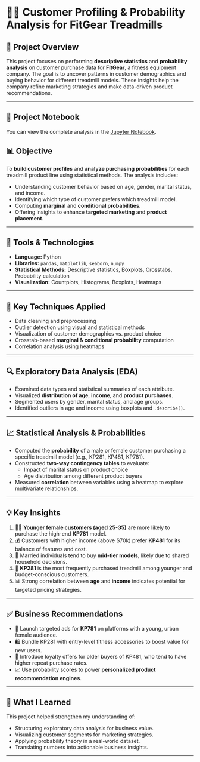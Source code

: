 # 🏃‍♂️ Customer Profiling & Probability Analysis for FitGear Treadmills

## 📌 Project Overview

This project focuses on performing **descriptive statistics** and **probability analysis** on customer purchase data for **FitGear**, a fitness equipment company. The goal is to uncover patterns in customer demographics and buying behavior for different treadmill models. These insights help the company refine marketing strategies and make data-driven product recommendations.

---

## 📓 Project Notebook

You can view the complete analysis in the [Jupyter Notebook](FitGear_Case_Study.ipynb).


## 📊 Objective

To **build customer profiles** and **analyze purchasing probabilities** for each treadmill product line using statistical methods. The analysis includes:

- Understanding customer behavior based on age, gender, marital status, and income.
- Identifying which type of customer prefers which treadmill model.
- Computing **marginal** and **conditional probabilities**.
- Offering insights to enhance **targeted marketing** and **product placement**.

---

## 🧰 Tools & Technologies

- **Language:** Python  
- **Libraries:** `pandas`, `matplotlib`, `seaborn`, `numpy`  
- **Statistical Methods:** Descriptive statistics, Boxplots, Crosstabs, Probability calculation  
- **Visualization:** Countplots, Histograms, Boxplots, Heatmaps

---

## 🧪 Key Techniques Applied

- Data cleaning and preprocessing
- Outlier detection using visual and statistical methods
- Visualization of customer demographics vs. product choice
- Crosstab-based **marginal & conditional probability** computation
- Correlation analysis using heatmaps

---

## 🔍 Exploratory Data Analysis (EDA)

- Examined data types and statistical summaries of each attribute.
- Visualized **distribution of age**, **income**, and **product purchases**.
- Segmented users by gender, marital status, and age groups.
- Identified outliers in age and income using boxplots and `.describe()`.

---

## 📈 Statistical Analysis & Probabilities

- Computed the **probability** of a male or female customer purchasing a specific treadmill model (e.g., KP281, KP481, KP781).
- Constructed **two-way contingency tables** to evaluate:
  - Impact of marital status on product choice
  - Age distribution among different product buyers
- Measured **correlation** between variables using a heatmap to explore multivariate relationships.

---

## 💡 Key Insights

1. 🧍‍♀️ **Younger female customers (aged 25-35)** are more likely to purchase the high-end **KP781** model.
2. 💰 Customers with higher income (above $70k) prefer **KP481** for its balance of features and cost.
3. 💑 Married individuals tend to buy **mid-tier models**, likely due to shared household decisions.
4. 🔢 **KP281** is the most frequently purchased treadmill among younger and budget-conscious customers.
5. 📊 Strong correlation between **age** and **income** indicates potential for targeted pricing strategies.

---

## ✅ Business Recommendations

- 🎯 Launch targeted ads for **KP781** on platforms with a young, urban female audience.
- 🛍️ Bundle KP281 with entry-level fitness accessories to boost value for new users.
- 🧓 Introduce loyalty offers for older buyers of KP481, who tend to have higher repeat purchase rates.
- 📈 Use probability scores to power **personalized product recommendation engines**.

---

## 🧠 What I Learned

This project helped strengthen my understanding of:
- Structuring exploratory data analysis for business value.
- Visualizing customer segments for marketing strategies.
- Applying probability theory in a real-world dataset.
- Translating numbers into actionable business insights.


---
